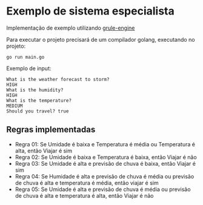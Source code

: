 # Exemplo de sistema especialista
Implementação de exemplo utilizando [grule-engine]()

Para executar o projeto precisará de um compilador golang, executando no projeto:
```shell
go run main.go
```

Exemplo de input:
```
What is the weather forecast to storm?
HIGH
What is the humidity?
HIGH
What is the temperature?
MEDIUM
Should you travel? true
```



## Regras implementadas

- Regra 01: Se Umidade é baixa e Temperatura é média ou Temperatura é alta, então Viajar é sim
- Regra 02: Se Umidade é baixa e Temperatura é baixa, então Viajar é não
- Regra 03: Se Umidade é alta e previsão de chuva é baixa, então Viajar é sim
- Regra 04: Se Humidade é alta e previsão de chuva é média ou previsão de chuva é alta e temperatura é média, então viajar é sim
- Regra 05: Se Umidade é alta e previsão de chuva é média ou previsão de chuva é alta e temperatura é alta, então Viajar é não

